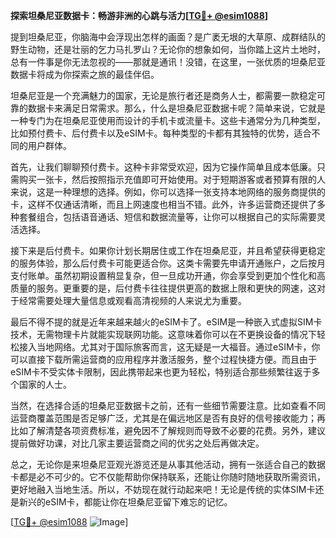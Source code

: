 **探索坦桑尼亚数据卡：畅游非洲的心跳与活力[[TG💪+ @esim1088](https://t.me/s/esim1088)]**

提到坦桑尼亚，你脑海中会浮现出怎样的画面？是广袤无垠的大草原、成群结队的野生动物，还是壮丽的乞力马扎罗山？无论你的想象如何，当你踏上这片土地时，总有一件事是你无法忽视的——那就是通讯！没错，在这里，一张优质的坦桑尼亚数据卡将成为你探索之旅的最佳伴侣。

坦桑尼亚是一个充满魅力的国家，无论是旅行者还是商务人士，都需要一款稳定可靠的数据卡来满足日常需求。那么，什么是坦桑尼亚数据卡呢？简单来说，它就是一种专门为在坦桑尼亚使用而设计的手机卡或流量卡。这些卡通常分为几种类型，比如预付费卡、后付费卡以及eSIM卡。每种类型的卡都有其独特的优势，适合不同的用户群体。

首先，让我们聊聊预付费卡。这种卡非常受欢迎，因为它操作简单且成本低廉。只需购买一张卡，然后按照指示充值即可开始使用。对于短期游客或者预算有限的人来说，这是一种理想的选择。例如，你可以选择一张支持本地网络的服务商提供的卡，这样不仅通话清晰，而且上网速度也相当不错。此外，许多运营商还提供了多种套餐组合，包括语音通话、短信和数据流量等，让你可以根据自己的实际需要灵活选择。

接下来是后付费卡。如果你计划长期居住或工作在坦桑尼亚，并且希望获得更稳定的服务体验，那么后付费卡可能更适合你。这类卡需要先申请开通账户，之后按月支付账单。虽然初期设置稍显复杂，但一旦成功开通，你会享受到更加个性化和高质量的服务。更重要的是，后付费卡往往提供更高的数据上限和更快的网速，这对于经常需要处理大量信息或观看高清视频的人来说尤为重要。

最后不得不提的就是近年来越来越火的eSIM卡了。eSIM是一种嵌入式虚拟SIM卡技术，无需物理卡片就能实现联网功能。这意味着你可以在不更换设备的情况下轻松接入当地网络。尤其对于国际旅客而言，这无疑是一大福音。通过eSIM卡，你可以直接下载所需运营商的应用程序并激活服务，整个过程快捷方便。而且由于eSIM卡不受实体卡限制，因此携带起来也更为轻松，特别适合那些频繁往返于多个国家的人士。

当然，在选择合适的坦桑尼亚数据卡之前，还有一些细节需要注意。比如查看不同运营商覆盖范围是否足够广泛，尤其是在偏远地区是否有良好的信号接收能力；再比如了解清楚各项资费标准，避免因不了解规则而导致不必要的花费。另外，建议提前做好功课，对比几家主要运营商之间的优劣之处后再做决定。

总之，无论你是来坦桑尼亚观光游览还是从事其他活动，拥有一张适合自己的数据卡都是必不可少的。它不仅能帮助你保持联系，还能让你随时随地获取所需资讯，更好地融入当地生活。所以，不妨现在就行动起来吧！无论是传统的实体SIM卡还是新兴的eSIM卡，都能让你在坦桑尼亚留下难忘的记忆。

[[TG💪+ @esim1088](https://t.me/s/esim1088) ![Image](https://i.postimg.cc/4NQfJmqS/Snipaste-2025-05-13-00-14-12.png)]